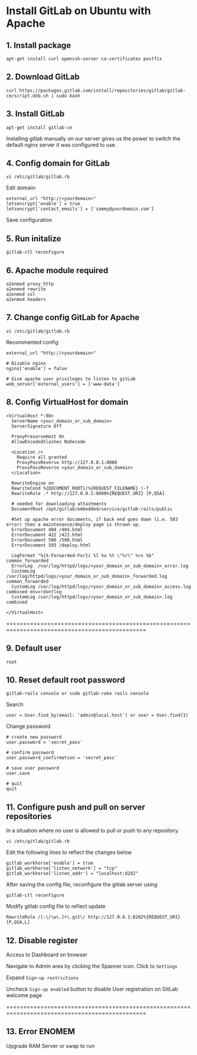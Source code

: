 # Install GitLab on Ubuntu with Apache

## 1. Install package

```
apt-get install curl openssh-server ca-certificates postfix
```

## 2. Download GitLab

```
curl https://packages.gitlab.com/install/repositories/gitlab/gitlab-ce/script.deb.sh | sudo bash
```

## 3. Install GitLab

```
apt-get install gitlab-ce
```

Installing gitlab manually on our server gives us the power to switch the default nginx server it was configured to use.

## 4. Config domain for GitLab

```
vi /etc/gitlab/gitlab.rb
```

Edit domain:

```
external_url "http://<yourdomain>"
letsencrypt['enable'] = true
letsencrypt['contact_emails'] = ['sammy@yourdomain.com']
```

Save configuration

## 5. Run initalize

```
gitlab-ctl reconfigure
```

## 6. Apache module required

```
a2enmod proxy_http
a2enmod rewrite
a2enmod ssl
a2enmod headers
```

## 7. Change config GitLab for Apache

```
vi /etc/gitlab/gitlab.rb
```

Recommented config

```
external_url "http://<yourdomain>"

# Disable nginx
nginx['enable'] = false

# Give apache user privileges to listen to gitLab
web_server['external_users'] = ['www-data']
```

## 8. Config VirtualHost for domain

```
<VirtualHost *:80>
  ServerName <your_domain_or_sub_domain>
  ServerSignature Off

  ProxyPreserveHost On
  AllowEncodedSlashes NoDecode

  <Location />
    Require all granted
    ProxyPassReverse http://127.0.0.1:8080
    ProxyPassReverse <your_domain_or_sub_domain>
  </Location>

  RewriteEngine on
  RewriteCond %{DOCUMENT_ROOT}/%{REQUEST_FILENAME} !-f
  RewriteRule .* http://127.0.0.1:8080%{REQUEST_URI} [P,QSA]

  # needed for downloading attachments
  DocumentRoot /opt/gitlab/embedded/service/gitlab-rails/public

  #Set up apache error documents, if back end goes down (i.e. 503 error) then a maintenance/deploy page is thrown up.
  ErrorDocument 404 /404.html
  ErrorDocument 422 /422.html
  ErrorDocument 500 /500.html
  ErrorDocument 503 /deploy.html

  LogFormat "%{X-Forwarded-For}i %l %u %t \"%r\" %>s %b" common_forwarded
  ErrorLog  /var/log/httpd/logs/<your_domain_or_sub_domain>_error.log
  CustomLog /var/log/httpd/logs/<your_domain_or_sub_domain>_forwarded.log common_forwarded
  CustomLog /var/log/httpd/logs/<your_domain_or_sub_domain>_access.log combined env=!dontlog
  CustomLog /var/log/httpd/logs/<your_domain_or_sub_domain>.log combined

</VirtualHost>
```

===============================================================================================

## 9. Default user

```
root
```

## 10. Reset default root password

```
gitlab-rails console or sudo gitlab-rake rails console
```

Search

```
user = User.find_by(email: ‘admin@local.host’) or user = User.find(1)
```

Change password

```
# create new password
user.password = 'secret_pass'

# confirm password
user.password_confirmation = 'secret_pass'

# save user password
user.save

# quit
quit
```

## 11. Configure push and pull on server repositories

In a situation where no user is allowed to pull or push to any repository.

```
vi /etc/gitlab/gitlab.rb
```

Edit the following lines to reflect the changes below

```
gitlab_workhorse['enable'] = true
gitlab_workhorse['listen_network'] = "tcp"
gitlab_workhorse['listen_addr'] = "localhost:8282"
```

After saving the config file, reconfigure the gitlab server using

```
gitlab-ctl reconfigure
```

Modify gitlab config file to reflect update

```
RewriteRule /[-\/\w\.]+\.git\/ http://127.0.0.1:8282%{REQUEST_URI} [P,QSA,L]
```

## 12. Disable register

Access to Dashboard on browser

Navigate to Admin area by clicking the Spanner icon. Click to `Settings`

Expand `Sign-up restrictions`

Uncheck `Sign-up enabled` button to disable User registration on GitLab welcome page

===============================================================================================

## 13. Error ENOMEM

Upgrade RAM Server or swap to run